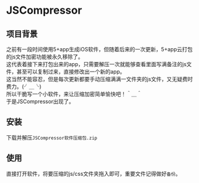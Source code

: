 # JSCompressor
项目背景
----
之前有一段时间使用5+app生成iOS软件，但随着后来的一次更新，5+app云打包的js文件加密功能被永久移除了。<br>
这代表着接下来打包出来的app，只需要解压一次就能够查看里面写满备注的js文件，甚至可以复制过来，直接修改出一个新的app。<br>
这当然不能容忍，但是每次更新都要手动压缩满满一文件夹的js文件，又无疑费时费力。(╯＿╰)<br>
所以干脆写一个小软件，来让压缩加密简单愉快吧！＾＿＾<br>
于是JSCompressor出现了。

安装
----
下载并解压`JSCompressor软件压缩包.zip`

使用
----
直接打开软件，将要压缩的js/css文件夹拖入即可，重要文件记得做好`备份`。
